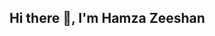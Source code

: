 ## Hi there 👋, I'm Hamza Zeeshan 

<!--
**HamzaZeeshan19/HamzaZeeshan19** is a ✨ _special_ ✨ repository because its `README.md` (this file) appears on your GitHub profile.

Here are some ideas to get you started:

- 🔭 I’m currently working on Gen-IA and Chatbot
- 🌱 I’m currently learning Genrative AI
- 👯 I’m looking to collaborate on Projects
- 🤔 I’m looking for help with othe Developers
- 📫 How to reach me:hamzazeeshan012@gmail.com 
- 😄 Pronouns: He
-->
